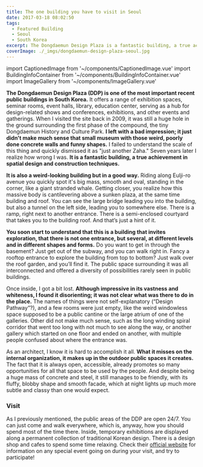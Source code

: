 ```yaml
---
title: The one building you have to visit in Seoul
date: 2017-03-18 08:02:50
tags:
  - Featured Building
  - Seoul
  - South Korea
excerpt: The Dongdaemun Design Plaza is a fantastic building, a true achievement in design and construction and a must-visit in Seoul.
coverImage: ./_imgs/dongdaemun-design-plaza-seoul.jpg
---
```

import CaptionedImage from '~/components/CaptionedImage.vue'
import BuildingInfoContainer from '~/components/BuildingInfoContainer.vue'
import ImageGallery from '~/components/ImageGallery.vue'

**The Dongdaemun Design Plaza (DDP) is one of the most important recent public buildings in South Korea.** It offers a range of exhibition spaces, seminar rooms, event halls, library, education center, serving as a hub for design-related shows and conferences, exhibitions, and other events and gatherings. When I visited the site back in 2009, it was still a huge hole in the ground surrounding the first phase of the compound, the tiny Dongdaemun History and Culture Park. **I left with a bad impression; it just didn't make much sense that small museum with those weird, poorly done concrete walls and funny shapes.** I failed to understand the scale of this thing and quickly dismissed it as "just another Zaha." Seven years later I realize how wrong I was. **It is a fantastic building, a true achievement in spatial design and construction techniques.**

<captioned-image alt="The sunken Oullim Square, connection to the subway and one of the main public areas in the complex" caption="The sunken Oullim Square, connection to the subway and one of the main public areas in the complex" imgFile="v1553068533/blog/170318-ddp/Dongdaemun-Design-Plaza-14.jpg" />

**It is also a weird-looking building but in a good way.** Riding along Eulji-ro avenue you quickly spot it's big mass, smooth and oval, standing in the corner, like a giant stranded whale. Getting closer, you realize how this massive body is cantilevering above a sunken plaza, at the same time building and roof. You can see the large bridge leading you into the building, but also a tunnel on the left side, leading you to somewhere else. There is a ramp, right next to another entrance. There is a semi-enclosed courtyard that takes you to the building roof. And that’s just a hint of it.

<captioned-image alt="Dongdaemun Design Plaza - One of the many passages through the building" caption="One of the many passages through the building" imgFile="v1553068522/blog/170318-ddp/Dongdaemun-Design-Plaza-15.jpg" />

**You soon start to understand that this is a building that invites exploration, that there is not one entrance, but several, at different levels and in different shapes and forms.** Do you want to get in through the basement? Just get out of the subway, and you can walk right in. Fancy a rooftop entrance to explore the building from top to bottom? Just walk over the roof garden, and you’ll find it. The public space surrounding it was all interconnected and offered a diversity of possibilities rarely seen in public buildings.

<captioned-image alt="Dongdaemun Design Plaza - Passage to the inner semi-enclosed courtyard" caption="Passage to the inner semi-enclosed courtyard" imgFile="v1553068530/blog/170318-ddp/Dongdaemun-Design-Plaza-23.jpg" />

Once inside, I got a bit lost. **Although impressive in its vastness and whiteness, I found it disorienting; it was not clear what was there to do in the place.** The names of things were not self-explanatory (“Design Pathway”?), and a few rooms were just empty, like the weird windowless space supposed to be a public cantine or the large atrium of one of the galleries. Other did not make much sense, such as the long winding spiral corridor that went too long with not much to see along the way, or another gallery which started on one floor and ended on another, with multiple people confused about where the entrance was.

<captioned-image alt="Dongdaemun Design Plaza - Smooth aluminum facade composed by 45000 unique panels" caption="Smooth aluminum facade composed by 45000 unique panels" imgFile="v1553068546/blog/170318-ddp/Dongdaemun-Design-Plaza-36.jpg" />

As an architect, I know it is hard to accomplish it all. **What it misses on the internal organization, it makes up in the outdoor public spaces it creates.** The fact that it is always open, accessible, already promotes so many opportunities for all that space to be used by the people. And despite being a huge mass of concrete and steel, it still manages to be friendly, with its fluffy, blobby shape and smooth facade, which at night lights up much more subtle and classy than one would expect.

<captioned-image alt="Dongdaemun Design Plaza - Subtle illumination of the building skin" caption="Subtle illumination of the building skin" imgFile="v1553068574/blog/170318-ddp/Dongdaemun-Design-Plaza-51.jpg" />

<image-gallery tag='ddp-gallery' />

### Visit

As I previously mentioned, the public areas of the DDP are open 24/7. You can just come and walk everywhere, which is, anyway, how you should spend most of the time there. Inside, temporary exhibitions are displayed along a permanent collection of traditional Korean design. There is a design shop and cafes to spend some time relaxing. Check their [official website](http://www.ddp.or.kr) for information on any special event going on during your visit, and try to participate!

<building-info-container id=2 />
